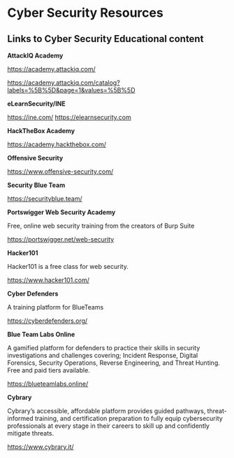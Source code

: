 # **Cyber Security Resources**

## **Links to Cyber Security Educational content**

**AttackIQ Academy**

https://academy.attackiq.com/

https://academy.attackiq.com/catalog?labels=%5B%5D&page=1&values=%5B%5D

**eLearnSecurity/INE**

https://ine.com/
https://elearnsecurity.com

**HackTheBox Academy**

https://academy.hackthebox.com/

**Offensive Security**

https://www.offensive-security.com/

**Security Blue Team**

https://securityblue.team/

**Portswigger Web Security Academy**

Free, online web security training from the creators of Burp Suite

https://portswigger.net/web-security

**Hacker101**

Hacker101 is a free class for web security.

https://www.hacker101.com/

**Cyber Defenders**

A training platform for  BlueTeams

https://cyberdefenders.org/

**Blue Team Labs Online**

A gamified platform for defenders to practice their skills in security investigations and challenges covering; Incident Response, Digital Forensics, Security Operations, Reverse Engineering, and Threat Hunting.  
Free and paid tiers available.

https://blueteamlabs.online/

**Cybrary**

Cybrary’s accessible, affordable platform provides guided pathways, threat-informed training, and certification preparation to fully equip cybersecurity professionals at every stage in their careers to skill up and confidently mitigate threats.

https://www.cybrary.it/

